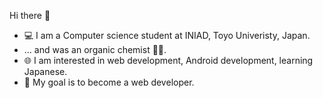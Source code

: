 Hi there 👋

* 💻 I am a Computer science student at INIAD, Toyo Univeristy, Japan.
* ... and was an organic chemist 👨‍🔬.
* 🌐 I am interested in web development, Android development, learning Japanese.
* 🎯 My goal is to become a web developer.
